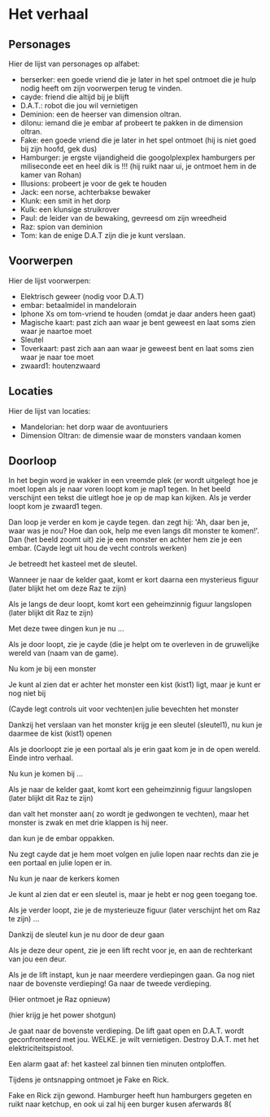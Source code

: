 # Het verhaal

## Personages

Hier de lijst van personages op alfabet:

 * berserker: een goede vriend die je later in het spel ontmoet die je hulp nodig heeft om zijn voorwerpen terug te vinden.
 * cayde: friend die altijd bij je blijft 
 * D.A.T.: robot die jou wil vernietigen
 * Deminion: een de heerser van dimension oltran.
 * dilonu: iemand die je embar af probeert te pakken in de dimension oltran.
 * Fake: een goede vriend die je later in het spel 
   ontmoet (hij is niet goed bij zijn hoofd, gek dus)
 * Hamburger: je ergste vijandigheid die googolplexplex hamburgers per miliseconde eet 
   en heel dik is !!! (hij ruikt naar ui, je ontmoet hem in de kamer van Rohan)
 * Illusions: probeert je voor de gek te houden
 * Jack: een norse, achterbakse bewaker
 * Klunk: een smit in het dorp
 * Kulk: een klunsige struikrover
 * Paul: de leider van de bewaking, gevreesd om zijn wreedheid
 * Raz: spion van deminion
 * Tom: kan de enige D.A.T zijn die je kunt verslaan.

## Voorwerpen

Hier de lijst voorwerpen:

 * Elektrisch geweer (nodig voor D.A.T)
 * embar: betaalmidel in mandelorain
 * Iphone Xs om tom-vriend te houden (omdat je daar anders heen gaat)
 * Magische kaart: past zich aan waar je bent geweest en laat soms zien waar je naartoe moet
 * Sleutel
 * Toverkaart: past zich aan aan waar je geweest bent en laat soms zien waar je naar toe moet
 * zwaard1: houtenzwaard

## Locaties

Hier de lijst van locaties:

 * Mandelorian: het dorp waar de avontuuriers
 * Dimension Oltran: de dimensie waar de monsters vandaan komen

## Doorloop

In het begin word je wakker in een vreemde plek (er wordt uitgelegt 
hoe je moet lopen als je naar voren loopt kom je map1 tegen.
In het beeld verschijnt een tekst die uitlegt hoe je op de map kan kijken.
Als je verder loopt kom je zwaard1 tegen.

Dan loop je verder en kom je cayde tegen. dan zegt hij: 
'Ah, daar ben je, waar was je nou? Hoe dan ook, 
help me even langs dit monster te komen!'.
Dan (het beeld zoomt uit) zie je een monster 
en achter hem zie je een embar.
(Cayde legt uit hou de vecht controls werken)

Je betreedt het kasteel met de sleutel.

Wanneer je naar de kelder gaat, komt er kort daarna een mysterieus figuur (later blijkt het
om deze Raz te zijn)

Als je langs de deur loopt, komt kort een geheimzinnig figuur langslopen (later blijkt
dit Raz te zijn)


Met deze twee dingen kun je nu ...

Als je door loopt, zie je cayde (die je helpt om te overleven in de gruwelijke 
wereld van (naam van de game).

Nu kom je bij een monster

Je kunt al zien dat er achter het monster een kist (kist1) ligt, 
maar je kunt er nog niet bij

(Cayde legt controls uit voor vechten)en julie bevechten het monster

Dankzij het verslaan van het monster krijg je een sleutel (sleutel1), 
nu kun je daarmee de kist (kist1) openen

Als je doorloopt zie je een portaal als je erin gaat kom je in de open wereld. 
Einde intro verhaal. 

Nu kun je komen bij ...

Als je naar de kelder gaat, komt kort een geheimzinnig figuur langslopen (later blijkt
dit Raz te zijn)

dan valt het monster aan( zo wordt je gedwongen te vechten), 
maar het monster is zwak en met drie klappen is hij neer.

dan kun je de embar oppakken.

Nu zegt cayde dat je hem moet volgen en julie lopen naar rechts 
dan zie je een portaal en julie lopen er in.

Nu kun je naar de kerkers komen

Je kunt al zien dat er een sleutel is, maar je hebt er nog geen toegang toe.

Als je verder loopt, zie je de mysterieuze figuur (later verschijnt het
om Raz te zijn) ...

Dankzij de sleutel kun je nu door de deur gaan

Als je deze deur opent, zie je een lift recht voor je,
en aan de rechterkant van jou een deur.

Als je de lift instapt, kun je naar meerdere verdiepingen gaan.
Ga nog niet naar de bovenste verdieping!
Ga naar de tweede verdieping.

(Hier ontmoet je Raz opnieuw)

(hier krijg je het power shotgun)

Je gaat naar de bovenste verdieping.
De lift gaat open en D.A.T. wordt geconfronteerd met jou.
WELKE. je wilt vernietigen.
Destroy D.A.T. met het elektriciteitspistool.

Een alarm gaat af: het kasteel zal binnen tien minuten ontploffen.

Tijdens je ontsnapping ontmoet je Fake en Rick.

Fake en Rick zijn gewond.
Hamburger heeft hun hamburgers gegeten en ruikt naar ketchup, 
en ook ui zal hij een burger kusen aferwards 8(
